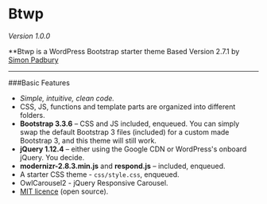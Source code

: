 # Btwp
*Version 1.0.0*

**Btwp is a WordPress Bootstrap starter theme
Based Version 2.7.1 by [Simon Padbury](https://github.com/SimonPadbury/bst)

-----

###Basic Features

* *Simple, intuitive, clean code.*
* CSS, JS, functions and template parts are organized into different folders.
* **Bootstrap 3.3.6** – CSS and JS included, enqueued. You can simply swap the default Bootstrap 3 files (included) for a custom made Bootstrap 3, and this theme will still work.
* **jQuery 1.12.4** – either using the Google CDN or WordPress's onboard jQuery. You decide.
* **modernizr-2.8.3.min.js** and **respond.js** – included, enqueued.
* A starter CSS theme - `css/style.css`, enqueued.
* OwlCarousel2 - jQuery Responsive Carousel.
* [MIT licence](http://opensource.org/licenses/MIT) (open source).
